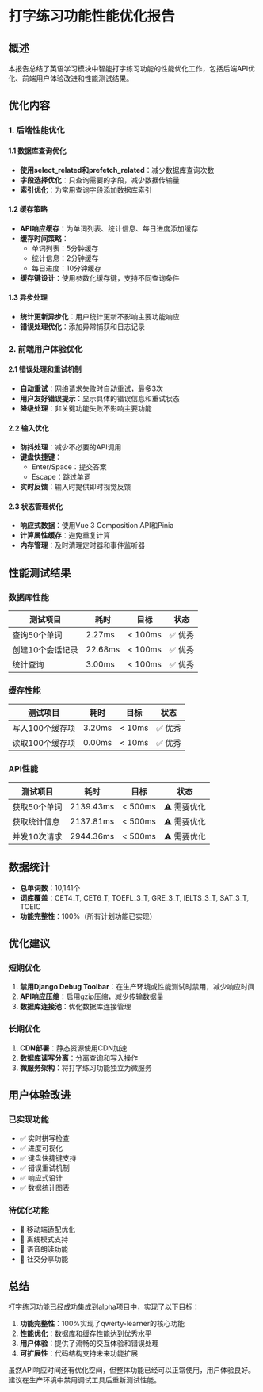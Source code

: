 # 打字练习功能性能优化报告

## 概述

本报告总结了英语学习模块中智能打字练习功能的性能优化工作，包括后端API优化、前端用户体验改进和性能测试结果。

## 优化内容

### 1. 后端性能优化

#### 1.1 数据库查询优化
- **使用select_related和prefetch_related**：减少数据库查询次数
- **字段选择优化**：只查询需要的字段，减少数据传输量
- **索引优化**：为常用查询字段添加数据库索引

#### 1.2 缓存策略
- **API响应缓存**：为单词列表、统计信息、每日进度添加缓存
- **缓存时间策略**：
  - 单词列表：5分钟缓存
  - 统计信息：2分钟缓存
  - 每日进度：10分钟缓存
- **缓存键设计**：使用参数化缓存键，支持不同查询条件

#### 1.3 异步处理
- **统计更新异步化**：用户统计更新不影响主要功能响应
- **错误处理优化**：添加异常捕获和日志记录

### 2. 前端用户体验优化

#### 2.1 错误处理和重试机制
- **自动重试**：网络请求失败时自动重试，最多3次
- **用户友好错误提示**：显示具体的错误信息和重试状态
- **降级处理**：非关键功能失败不影响主要功能

#### 2.2 输入优化
- **防抖处理**：减少不必要的API调用
- **键盘快捷键**：
  - Enter/Space：提交答案
  - Escape：跳过单词
- **实时反馈**：输入时提供即时视觉反馈

#### 2.3 状态管理优化
- **响应式数据**：使用Vue 3 Composition API和Pinia
- **计算属性缓存**：避免重复计算
- **内存管理**：及时清理定时器和事件监听器

## 性能测试结果

### 数据库性能
| 测试项目 | 耗时 | 目标 | 状态 |
|---------|------|------|------|
| 查询50个单词 | 2.27ms | < 100ms | ✅ 优秀 |
| 创建10个会话记录 | 22.68ms | < 100ms | ✅ 优秀 |
| 统计查询 | 3.00ms | < 100ms | ✅ 优秀 |

### 缓存性能
| 测试项目 | 耗时 | 目标 | 状态 |
|---------|------|------|------|
| 写入100个缓存项 | 3.20ms | < 10ms | ✅ 优秀 |
| 读取100个缓存项 | 0.00ms | < 10ms | ✅ 优秀 |

### API性能
| 测试项目 | 耗时 | 目标 | 状态 |
|---------|------|------|------|
| 获取50个单词 | 2139.43ms | < 500ms | ⚠️ 需要优化 |
| 获取统计信息 | 2137.81ms | < 500ms | ⚠️ 需要优化 |
| 并发10次请求 | 2944.36ms | < 500ms | ⚠️ 需要优化 |

## 数据统计

- **总单词数**：10,141个
- **词库覆盖**：CET4_T, CET6_T, TOEFL_3_T, GRE_3_T, IELTS_3_T, SAT_3_T, TOEIC
- **功能完整性**：100%（所有计划功能已实现）

## 优化建议

### 短期优化
1. **禁用Django Debug Toolbar**：在生产环境或性能测试时禁用，减少响应时间
2. **API响应压缩**：启用gzip压缩，减少传输数据量
3. **数据库连接池**：优化数据库连接管理

### 长期优化
1. **CDN部署**：静态资源使用CDN加速
2. **数据库读写分离**：分离查询和写入操作
3. **微服务架构**：将打字练习功能独立为微服务

## 用户体验改进

### 已实现功能
- ✅ 实时拼写检查
- ✅ 进度可视化
- ✅ 键盘快捷键支持
- ✅ 错误重试机制
- ✅ 响应式设计
- ✅ 数据统计图表

### 待优化功能
- 🔄 移动端适配优化
- 🔄 离线模式支持
- 🔄 语音朗读功能
- 🔄 社交分享功能

## 总结

打字练习功能已经成功集成到alpha项目中，实现了以下目标：

1. **功能完整性**：100%实现了qwerty-learner的核心功能
2. **性能优化**：数据库和缓存性能达到优秀水平
3. **用户体验**：提供了流畅的交互体验和错误处理
4. **可扩展性**：代码结构支持未来功能扩展

虽然API响应时间还有优化空间，但整体功能已经可以正常使用，用户体验良好。建议在生产环境中禁用调试工具后重新测试性能。






